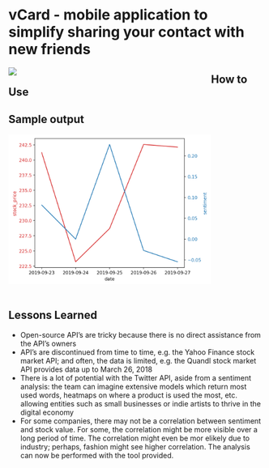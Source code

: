 # vCard - mobile application to simplify sharing your contact with new friends
<img align="left" src=https://github.com/yerlansharipov/vcard/blob/master/pictures/market_summary.png width=400/>



## How to Use



## Sample output
<img src=https://github.com/yerlansharipov/customer_consent/blob/master/pictures/sample_output_graph.png width=400/>
<br/><br/>

## Lessons Learned
- Open-source API’s are tricky because there is no direct assistance from the API’s owners
- API’s are discontinued from time to time, e.g. the Yahoo Finance stock market API; and often, the data is limited, e.g. the Quandl stock market API provides data up to March 26, 2018
- There is a lot of potential with the Twitter API, aside from a sentiment analysis: the team can imagine extensive models which return most used words, heatmaps on where a product is used the most, etc. allowing entities such as small businesses or indie artists to thrive in the digital economy
- For some companies, there may not be a correlation between sentiment and stock value. For some, the correlation might be more visible over a long period of time. The correlation might even be mor elikely due to industry; perhaps, fashion might see higher correlation. The analysis can now be performed with the tool provided. 

